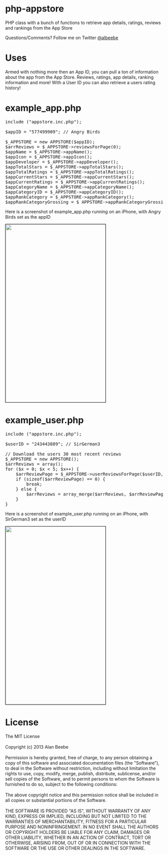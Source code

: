 php-appstore
===================

PHP class with a bunch of functions to retrieve app details, ratings, reviews and rankings from the App Store

Questions/Comments? Follow me on Twitter <a href="http://twitter.com/albeebe">@albeebe</a>

<h1>Uses </h1>

Armed with nothing more then an App ID, you can pull a ton of information about the app from the App Store.  Reviews, ratings, app details, ranking information and more!  With a User ID you can also retrieve a users rating history!

<h1>example_app.php </h1>

<PRE>
include ("appstore.inc.php");

$appID = "577499909"; // Angry Birds

$_APPSTORE = new APPSTORE($appID);
$arrReviews = $_APPSTORE->reviewsForPage(0);
$appName = $_APPSTORE->appName();
$appIcon = $_APPSTORE->appIcon();
$appDeveloper = $_APPSTORE->appDeveloper();
$appTotalStars = $_APPSTORE->appTotalStars();
$appTotalRatings = $_APPSTORE->appTotalRatings();
$appCurrentStars = $_APPSTORE->appCurrentStars();
$appCurrentRatings = $_APPSTORE->appCurrentRatings();
$appCategoryName = $_APPSTORE->appCategoryName();
$appCategoryID = $_APPSTORE->appCategoryID();
$appRankCategory = $_APPSTORE->appRankCategory();
$appRankCategoryGrossing = $_APPSTORE->appRankCategoryGrossing();
</PRE>

Here is a screenshot of example_app.php running on an iPhone, with Angry Birds set as the appID

<IMG STYLE="border:1px solid black" SRC="http://i47.tinypic.com/mbptm9.png" WIDTH="320" HEIGHT="568">

<h1>example_user.php </h1>

<PRE>
include ("appstore.inc.php");

$userID = "243443889"; // SirGerman3
	
// Download the users 30 most recent reviews
$_APPSTORE = new APPSTORE();
$arrReviews = array();
for ($x = 0; $x &lt; 5; $x++) {
	$arrReviewPage = $_APPSTORE->userReviewsForPage($userID, $x);
	if (sizeof($arrReviewPage) == 0) {
		break;
	} else {
		$arrReviews = array_merge($arrReviews, $arrReviewPage);
	}
}
</PRE>

Here is a screenshot of example_user.php running on an iPhone, with SirGerman3 set as the userID

<IMG STYLE="border:1px solid black" SRC="http://i46.tinypic.com/333vn9l.png" WIDTH="320" HEIGHT="568">

<h1>License</h1>
The MIT License
<BR>
<BR>Copyright (c) 2013 Alan Beebe
<BR>
<BR>Permission is hereby granted, free of charge, to any person obtaining a copy of this software and associated documentation files (the "Software"), to deal in the Software without restriction, including without limitation the rights to use, copy, modify, merge, publish, distribute, sublicense, and/or sell copies of the Software, and to permit persons to whom the Software is furnished to do so, subject to the following conditions:
<BR>
<BR>The above copyright notice and this permission notice shall be included in all copies or substantial portions of the Software.
<BR>
<BR>THE SOFTWARE IS PROVIDED "AS IS", WITHOUT WARRANTY OF ANY KIND, EXPRESS OR IMPLIED, INCLUDING BUT NOT LIMITED TO THE WARRANTIES OF MERCHANTABILITY, FITNESS FOR A PARTICULAR PURPOSE AND NONINFRINGEMENT. IN NO EVENT SHALL THE AUTHORS OR COPYRIGHT HOLDERS BE LIABLE FOR ANY CLAIM, DAMAGES OR OTHER LIABILITY, WHETHER IN AN ACTION OF CONTRACT, TORT OR OTHERWISE, ARISING FROM, OUT OF OR IN CONNECTION WITH THE SOFTWARE OR THE USE OR OTHER DEALINGS IN THE SOFTWARE.
